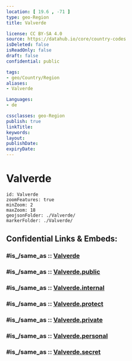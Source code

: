 ```yaml
---
location: [ 19.6 , -71 ] 
type: geo-Region
title: Valverde

license: CC BY-SA 4.0
source: https://datahub.io/core/country-codes
isDeleted: false
isReadOnly: false
draft: false
confidential: public

tags:
- geo/Country/Region
aliases:
- Valverde

Languages:
- de

cssclasses: geo-Region
publish: true
linkTitle: 
keywords: 
layout: 
publishDate: 
expiryDate: 
---
```


# Valverde

```leaflet
id: Valverde
zoomFeatures: true 
minZoom: 2 
maxZoom: 18
geojsonFolder: ./Valverde/
markerFolder: ./Valverde/
```


## Confidential Links & Embeds: 

### #is_/same_as :: [Valverde](/_Standards/Earth/Continent/America~Caribbean/Dominican_Rep/provinces~Dominican_Rep/Valverde.md) 

### #is_/same_as :: [Valverde.public](/_public/Earth/Continent/America~Caribbean/Dominican_Rep/provinces~Dominican_Rep/Valverde.public.md) 

### #is_/same_as :: [Valverde.internal](/_internal/Earth/Continent/America~Caribbean/Dominican_Rep/provinces~Dominican_Rep/Valverde.internal.md) 

### #is_/same_as :: [Valverde.protect](/_protect/Earth/Continent/America~Caribbean/Dominican_Rep/provinces~Dominican_Rep/Valverde.protect.md) 

### #is_/same_as :: [Valverde.private](/_private/Earth/Continent/America~Caribbean/Dominican_Rep/provinces~Dominican_Rep/Valverde.private.md) 

### #is_/same_as :: [Valverde.personal](/_personal/Earth/Continent/America~Caribbean/Dominican_Rep/provinces~Dominican_Rep/Valverde.personal.md) 

### #is_/same_as :: [Valverde.secret](/_secret/Earth/Continent/America~Caribbean/Dominican_Rep/provinces~Dominican_Rep/Valverde.secret.md)

